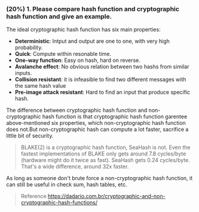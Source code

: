 ### (20%) 1. Please compare hash function and cryptographic hash function and give an example.

The ideal cryptographic hash function has six main properties:
- **Deterministic**: Intput and output are one to one, with very high probability.
- **Quick**: Compute within resonable time. 
- **One-way function**: Easy on hash, hard on reverse.
- **Avalanche effect**: No obvious relation between two hashs from similar inputs.
- **Collision resistant**: it is infeasible to find two different messages with the same hash value
- **Pre-image attack resistant**: Hard to find an input that produce specific hash.

The difference between cryptographic hash function and non-cryptographic hash function is that cryptographic hash function garentee above-mentioned six properties, which non-cryptographic hash function does not.But non-cryptographic hash can compute a lot faster, sacrifice a little bit of security.

> BLAKE(2) is a cryptographic hash function, SeaHash is not. Even the fastest implementations of BLAKE only gets around 7.8 cycles/byte (hardware might do it twice as fast). SeaHash gets 0.24 cycles/byte. That's a wide difference, around 32x faster.

As long as someone don't brute force a non-cryptographic hash function, it can still be useful in check sum, 
hash tables, etc.
> Reference https://dadario.com.br/cryptographic-and-non-cryptographic-hash-functions/